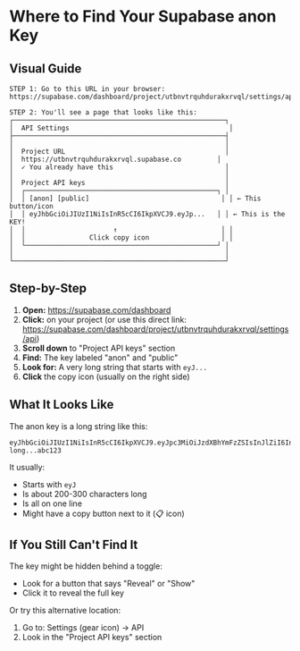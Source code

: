 # Where to Find Your Supabase anon Key

## Visual Guide

```
STEP 1: Go to this URL in your browser:
https://supabase.com/dashboard/project/utbnvtrquhdurakxrvql/settings/api

STEP 2: You'll see a page that looks like this:
┌─────────────────────────────────────────────────────┐
│  API Settings                                        │
├─────────────────────────────────────────────────────┤
│                                                     │
│  Project URL                                        │
│  https://utbnvtrquhdurakxrvql.supabase.co         │
│  ✓ You already have this                            │
│                                                     │
│  Project API keys                                   │
│  ┌────────────────────────────────────────────────┐ │
│  │ [anon] [public]                                 │ │ ← This button/icon
│  │ eyJhbGciOiJIUzI1NiIsInR5cCI6IkpXVCJ9.eyJp...   │ │ ← This is the KEY!
│  │                      ↑                          │ │
│  │                Click copy icon                  │ │
│  └────────────────────────────────────────────────┘ │
│                                                     │
└─────────────────────────────────────────────────────┘
```

## Step-by-Step

1. **Open:** https://supabase.com/dashboard
2. **Click:** on your project (or use this direct link: https://supabase.com/dashboard/project/utbnvtrquhdurakxrvql/settings/api)
3. **Scroll down** to "Project API keys" section
4. **Find:** The key labeled "anon" and "public"
5. **Look for:** A very long string that starts with `eyJ...`
6. **Click** the copy icon (usually on the right side)

## What It Looks Like

The anon key is a long string like this:
```
eyJhbGciOiJIUzI1NiIsInR5cCI6IkpXVCJ9.eyJpc3MiOiJzdXBhYmFzZSIsInJlZiI6InR1Ym52dHJx...very long...abc123
```

It usually:
- Starts with `eyJ`
- Is about 200-300 characters long
- Is all on one line
- Might have a copy button next to it (📋 icon)

## If You Still Can't Find It

The key might be hidden behind a toggle:
- Look for a button that says "Reveal" or "Show"
- Click it to reveal the full key

Or try this alternative location:
1. Go to: Settings (gear icon) → API
2. Look in the "Project API keys" section

